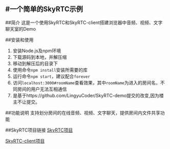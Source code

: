 #一个简单的SkyRTC示例
---
##简介
这是一个使用SkyRTC和SkyRTC-client搭建浏览器中音频、视频、文字聊天室的Demo

##安装和使用
1. 安装Node.js及npm环境
2. 下载源码到本地，并解压缩
3. 移动到解压后的目录下
4. 使用命令`npm install`安装所需要的库
5. 运行命令`npm start`，建议配合`forever`
6. 访问`localhost:3000#roomName`查看效果，其中`roomName`为进入的房间名，不同房间的用户无法互相通信
7. 是基于https://github.com/LingyuCoder/SkyRTC-demo提交的改变,因为楼主不让提交。

##功能说明
支持划分房间的在线音频、视频、文字聊天，提供房间内文件共享功能

##SkyRTC项目链接
[SkyRTC项目](https://github.com/LingyuCoder/SkyRTC)

[SkyRTC-client项目](https://github.com/LingyuCoder/SkyRTC-client)
